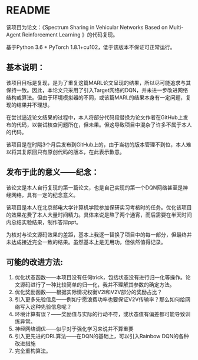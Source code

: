 # README

该项目为论文：《Spectrum Sharing in Vehicular Networks&#x20;
Based on Multi-Agent Reinforcement Learning
》的代码复现。

基于Python 3.6 + PyTorch 1.8.1+cu102，低于该版本不保证可正常运行。


## 基本说明：

该项目目标是复现，是为了重复这篇MARL论文呈现的结果，所以尽可能追求与其保持一致。因此，本论文只采用了引入Target网络的DQN，并未进一步改进网络结构或算法。但由于环境模拟器的不同，或该篇MARL的结果本身有一定问题，复现的结果并不理想。

在尝试逼近论文结果的过程中，本人将部分代码段替换为论文作者在GitHub上发布的代码，以尝试核查问题所在，但未果。但这导致项目中混杂了许多不属于本人的代码。

该项目是在时隔3个月后发布到GitHub上的，由于当初的版本管理不到位，本人难以将其复原回只有原创代码的版本，在此表示歉意。

## 发布于此的意义——纪念：

该论文是本人自行复现的第一篇论文，也是自己实现的第一个DQN网络甚至是神经网络，具有一定的纪念意义。

该项目是本人在北京邮电大学计算机学院参加保研实习考核时的任务。优化该项目的效果花费了本人大量时间精力。具体来说是熬了两个通宵，而后需要在半天时间内总结实验结果，制作答辩ppt。

为核对与论文源码效果的差距，基本上我逐一替换了项目中的每一部分，但最终并未达成接近完全一致的结果。虽然基本上是无用功，但依然值得记录。

## 可能的改进方法:

1.  优化状态函数——本项目没有任何trick，包括状态没有进行归一化等操作。论文源码进行了一种比较简单的归一化，我并不理解其参数的确定方法。
2.  优化奖励函数——根据实际情况权衡V2I和V2V部分的奖励占比？
3.  引入更多先验信息——例如宁愿浪费功率也要保证V2V传输率？那么如何给网络写入这种先验信息呢？
4.  环境计算有误？——奖励值与实际的行动不符，或状态值有偏差都可能导致训练异常。
5.  神经网络调优——似乎对于强化学习来说并不算重要
6.  引入更先进的DRL算法——在DQN的基础上，可以引入Rainbow DQN的各种改进措施
7.  完全重构算法。
